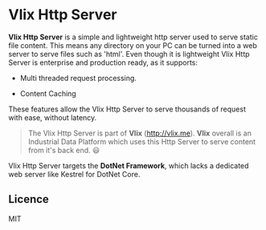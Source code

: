 Vlix Http Server
================

**Vlix Http Server** is a simple and lightweight http server used to serve static file content. This means any directory on your PC can be turned into a web server to serve files such as 'html'. Even though it is lightweight Vlix Http Server is enterprise and production ready, as it supports:

- Multi threaded request processing.

- Content Caching

  

These features allow the Vlix Http Server to serve thousands of request with ease, without latency.

> The Vlix Http Server is part of **Vlix** (http://vlix.me). **Vlix** overall is an Industrial Data Platform which uses this Http Server to serve content from it's back end. 😃



Vlix Http Server targets the **DotNet Framework**, which lacks a dedicated web server like Kestrel for DotNet Core.



## Licence

MIT
